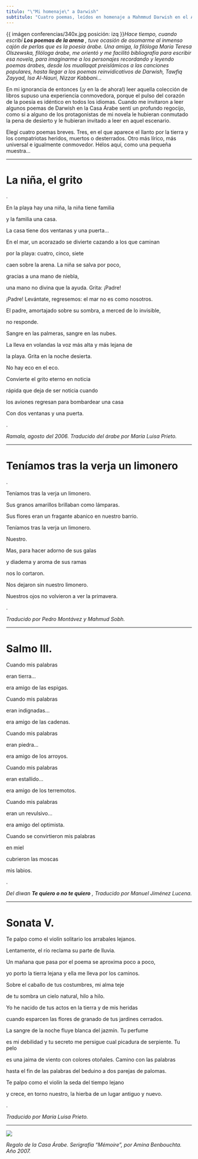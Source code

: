 ```yaml
---
titulo: "\"Mi homenaje\" a Darwish"
subtitulo: "Cuatro poemas, leídos en homenaje a Mahmmud Darwish en el Acto celebrado por la Casa Árabe de Madrid, el 6 de octubre de 2008."
---
```

{{ imágen conferencias/340x.jpg posición: izq }}_Hace tiempo, cuando escribí
**Los poemas de la arena** , tuve ocasión de asomarme al inmenso cajón de
perlas que es la poesía árabe. Una amiga, la filóloga María Teresa Olszewska,
filóloga árabe, me orientó y me facilitó bibliografía para escribir esa
novela, para imaginarme a los personajes recordando y leyendo poemas árabes,
desde los muallaqat preislámicos a las canciones populares, hasta llegar a
los poemas reinvidicativos de Darwish, Tawfiq Zayyad, Isa Al-Nauri, Nizzar
Kabbani…_

En mi ignorancia de entonces (¡y en la de ahora!) leer aquella colección de
libros supuso una experiencia conmovedora, porque el pulso del corazón de la
poesía es idéntico en todos los idiomas. Cuando me invitaron a leer algunos
poemas de Darwish en la Casa Árabe sentí un profundo regocijo, como si a
alguno de los protagonistas de mi novela le hubieran conmutado la pena de
desierto y le hubieran invitado a leer en aquel escenario.

Elegí cuatro poemas breves. Tres, en el que aparece el llanto por la tierra y
los compatriotas heridos, muertos o desterrados. Otro más lírico, más
universal e igualmente conmovedor. Hélos aquí, como una pequeña muestra…

* * *

# **La niña, el grito**

.

En la playa hay una niña, la niña tiene familia

y la familia una casa.

La casa tiene dos ventanas y una puerta…

En el mar, un acorazado se divierte cazando a los que caminan

por la playa: cuatro, cinco, siete

caen sobre la arena. La niña se salva por poco,

gracias a una mano de niebla,

una mano no divina que la ayuda. Grita: ¡Padre!

¡Padre! Levántate, regresemos: el mar no es como nosotros.

El padre, amortajado sobre su sombra, a merced de lo invisible,

no responde.

Sangre en las palmeras, sangre en las nubes.

La lleva en volandas la voz más alta y más lejana de

la playa. Grita en la noche desierta.

No hay eco en el eco.

Convierte el grito eterno en noticia

rápida que deja de ser noticia cuando

los aviones regresan para bombardear una casa

Con dos ventanas y una puerta.

.

_Ramala, agosto del 2006. Traducido del árabe por María Luisa Prieto._

* * *

# **Teníamos tras la verja un limonero**

.

Teníamos tras la verja un limonero.

Sus granos amarillos brillaban como lámparas.

Sus flores eran un fragante abanico en nuestro barrio.

Teníamos tras la verja un limonero.

Nuestro.

Mas, para hacer adorno de sus galas

y diadema y aroma de sus ramas

nos lo cortaron.

Nos dejaron sin nuestro limonero.

Nuestros ojos no volvieron a ver la primavera.

.

_Traducido por Pedro Montávez y Mahmud Sobh._

* * *

# **Salmo III**.

Cuando mis palabras

eran tierra…

era amigo de las espigas.

Cuando mis palabras

eran indignadas…

era amigo de las cadenas.

Cuando mis palabras

eran piedra…

era amigo de los arroyos.

Cuando mis palabras

eran estallido…

era amigo de los terremotos.

Cuando mis palabras

eran un revulsivo…

era amigo del optimista.

Cuando se convirtieron mis palabras

en miel

cubrieron las moscas

mis labios.

.

_Del diwan **Te quiero o no te quiero** , Traducido por Manuel Jiménez
Lucena._

* * *

# **Sonata V**.

Te palpo como el violín solitario los arrabales lejanos.

Lentamente, el río reclama su parte de lluvia.

Un mañana que pasa por el poema se aproxima poco a poco,

yo porto la tierra lejana y ella me lleva por los caminos.

Sobre el caballo de tus costumbres, mi alma teje

de tu sombra un cielo natural, hilo a hilo.

Yo he nacido de tus actos en la tierra y de mis heridas

cuando esparcen las flores de granado de tus jardines cerrados.

La sangre de la noche fluye blanca del jazmín. Tu perfume

es mi debilidad y tu secreto me persigue cual picadura de serpiente. Tu pelo

es una jaima de viento con colores otoñales. Camino con las palabras

hasta el fin de las palabras del beduino a dos parejas de palomas.

Te palpo como el violín la seda del tiempo lejano

y crece, en torno nuestro, la hierba de un lugar antiguo y nuevo.

.

_Traducido por María Luisa Prieto._

* * *

![](/imagenes/conferencias/regalo-casaarabe.jpg)

_Regalo de la Casa Árabe. Serigrafía “Mémoire”, por Amina Benbouchta. Año
2007._

